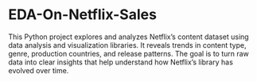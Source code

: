 # EDA-On-Netflix-Sales
This Python project explores and analyzes Netflix’s content dataset using data analysis and visualization libraries. It reveals trends in content type, genre, production countries, and release patterns. The goal is to turn raw data into clear insights that help understand how Netflix’s library has evolved over time.
